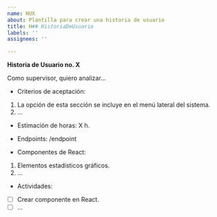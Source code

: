```yaml
---
name: HUX
about: Plantilla para crear una historia de usuario
title: H## HistoriaDeUsuario
labels: ''
assignees: ''

---
```


**Historia de Usuario no. X**

Como supervisor, quiero analizar...

- Criterios de aceptación:

1. La opción de esta sección se incluye en el menú lateral del sistema.
2. ...

- Estimación de horas: X h.

- Endpoints: 
/endpoint

- Componentes de React:
1. Elementos estadísticos gráficos.
2. ...

- Actividades:
- [ ] Crear componente en React.
- [ ] ...
